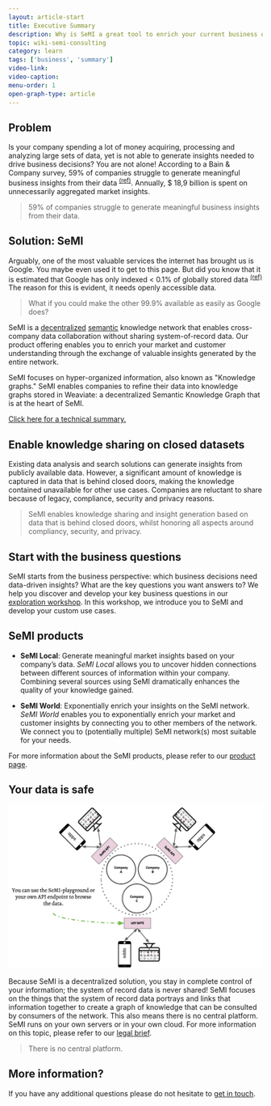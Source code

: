 ```yaml
---
layout: article-start
title: Executive Summary
description: Why is SeMI a great tool to enrich your current business offerings? In this primer you will learn why SeMI is so valuable for your business.
topic: wiki-semi-consulting
category: learn
tags: ['business', 'summary']
video-link:
video-caption:
menu-order: 1
open-graph-type: article
---
```


## Problem

Is your company spending a lot of money acquiring, processing and analyzing large sets of data, yet is not able to generate insights needed to drive business decisions? You are not alone! According to a Bain & Company survey, 59% of companies struggle to generate meaningful business insights from their data <sup>[(ref)](http://www.bain.com/publications/articles/most-cios-dont-think-their-companies-can-handle-big-data-forbes.aspx)</sup>. Annually, $ 18,9 billion is spent on unnecessarily aggregated market insights.

> 59% of companies struggle to generate meaningful business insights from their data.

## Solution: SeMI

Arguably, one of the most valuable services the internet has brought us is Google. You maybe even used it to get to this page. But did you know that it is estimated that Google has only indexed < 0.1% of globally stored data <sup>[(ref)](https://www.seeker.com/how-much-of-the-internet-is-hidden-1792697912.html)</sup> The reason for this is evident, it needs openly accessible data.

> What if you could make the other 99.9% available as easily as Google does?

SeMI is a [decentralized](/service-manual/nomenclature/#dn) [semantic](/service-manual/nomenclature/#nlp) knowledge network that enables cross-company data collaboration without sharing system-of-record data. Our product offering enables you to enrich your market and customer understanding through the exchange of valuable insights generated by the entire network.

SeMI focuses on hyper-organized information, also known as "Knowledge graphs." SeMI enables companies to refine their data into knowledge graphs stored in Weaviate: a decentralized Semantic Knowledge Graph that is at the heart of SeMI.

<section class="callout">
    <a href="/knowledge-base/wiki-semi-consulting/learn/technology-summary/">Click here for a technical summary.</a>
</section>

## Enable knowledge sharing on closed datasets

Existing data analysis and search solutions can generate insights from publicly available data. However, a significant amount of knowledge is captured in data that is behind closed doors, making the knowledge contained unavailable for other use cases. Companies are reluctant to share because of legacy, compliance, security and privacy reasons.

> SeMI enables knowledge sharing and insight generation based on data that is behind closed doors, whilst honoring all aspects around compliancy, security, and privacy.

## Start with the business questions

SeMI starts from the business perspective: which business decisions need data-driven insights? What are the key questions you want answers to? We help you discover and develop your key business questions in our [exploration workshop](/knowledge-base/wiki-semi-consulting/start/exploration-workshops/). In this workshop, we introduce you to SeMI and develop your custom use cases.

## SeMI products

- **SeMI Local**: Generate meaningful market insights based on your company’s data.
*SeMI Local* allows you to uncover hidden connections between different sources of information within your company. Combining several sources using SeMI dramatically enhances the quality of your knowledge gained.

- **SeMI World**: Exponentially enrich your insights on the SeMI network. *SeMI World* enables you to exponentially enrich your market and customer insights by connecting you to other members of the network. We connect you to (potentially multiple) SeMI network(s) most suitable for your needs.

For more information about the SeMI products, please refer to our  [product page](/products/).

## Your data is safe

![SeMI network](/img/SeMI-network.jpg)

Because SeMI is a decentralized solution, you stay in complete control of your information; the system of record data is never shared! SeMI focuses on the things that the system of record data portrays and links that information together to create a graph of knowledge that can be consulted by consumers of the network. This also means there is no central platform. SeMI runs on your own servers or in your own cloud. For more information on this topic, please refer to our [legal brief](/knowledge-base/wiki-semi-consulting/learn/data-usage-and-compliancy/).

> There is no central platform.

## More information?
If you have any additional questions please do not hesitate to [get in touch](/contact/).
